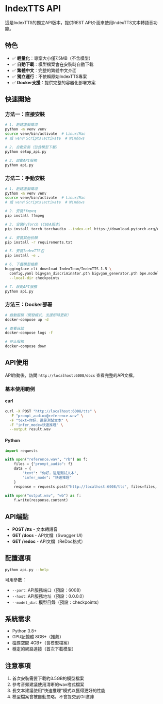 # IndexTTS API

這是IndexTTS的獨立API版本，提供REST API介面來使用IndexTTS文本轉語音功能。

## 特色

- ✅ **輕量化**：專案大小僅7.5MB（不含模型）
- ✅ **自動下載**：模型檔案會在安裝時自動下載
- ✅ **繁體中文**：完整的繁體中文介面
- ✅ **獨立運行**：不依賴原始IndexTTS專案
- ✅ **Docker支援**：提供完整的容器化部署方案

## 快速開始

### 方法一：直接安裝

```bash
# 1. 創建虛擬環境
python -m venv venv
source venv/bin/activate  # Linux/Mac
# 或 venv\Scripts\activate  # Windows

# 2. 自動安裝（包含模型下載）
python setup_api.py

# 3. 啟動API服務
python api.py
```

### 方法二：手動安裝

```bash
# 1. 創建虛擬環境
python -m venv venv
source venv/bin/activate  # Linux/Mac
# 或 venv\Scripts\activate  # Windows

# 2. 安裝ffmpeg
pip install ffmpeg

# 3. 安裝PyTorch (CUDA版本)
pip install torch torchaudio --index-url https://download.pytorch.org/whl/cu118

# 4. 安裝其他依賴
pip install -r requirements.txt

# 5. 安裝IndexTTS包
pip install -e .

# 6. 下載模型檔案
huggingface-cli download IndexTeam/IndexTTS-1.5 \
  config.yaml bigvgan_discriminator.pth bigvgan_generator.pth bpe.model dvae.pth gpt.pth unigram_12000.vocab \
  --local-dir checkpoints

# 7. 啟動API服務
python api.py
```

### 方法三：Docker部署

```bash
# 啟動服務（開發模式，支援即時更新）
docker-compose up -d

# 查看日誌
docker-compose logs -f

# 停止服務
docker-compose down
```

## API使用

API啟動後，訪問 `http://localhost:6008/docs` 查看完整的API文檔。

### 基本使用範例

#### curl
```bash
curl -X POST "http://localhost:6008/tts" \
  -F "prompt_audio=@reference.wav" \
  -F "text=你好，這是測試文本" \
  -F "infer_mode=快速推理" \
  --output result.wav
```

#### Python
```python
import requests

with open("reference.wav", "rb") as f:
    files = {"prompt_audio": f}
    data = {
        "text": "你好，這是測試文本",
        "infer_mode": "快速推理"
    }
    response = requests.post("http://localhost:6008/tts", files=files, data=data)
    
with open("output.wav", "wb") as f:
    f.write(response.content)
```

## API端點

- **POST /tts** - 文本轉語音
- **GET /docs** - API文檔（Swagger UI）
- **GET /redoc** - API文檔（ReDoc格式）

## 配置選項

```bash
python api.py --help
```

可用參數：
- `--port`: API服務端口（預設：6008）
- `--host`: API服務地址（預設：0.0.0.0）
- `--model_dir`: 模型目錄（預設：checkpoints）

## 系統需求

- Python 3.8+
- GPU記憶體 8GB+（推薦）
- 磁碟空間 4GB+（含模型檔案）
- 穩定的網路連接（首次下載模型）

## 注意事項

1. 首次安裝需要下載約3.5GB的模型檔案
2. 參考音頻建議使用清晰的wav格式檔案
3. 長文本建議使用"快速推理"模式以獲得更好的性能
4. 模型檔案會被自動忽略，不會提交到Git倉庫

